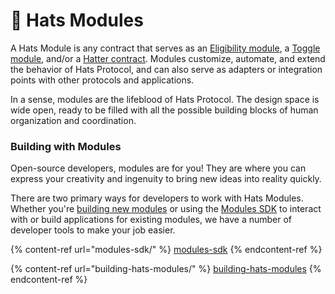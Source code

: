 # 🧩 Hats Modules

A Hats Module is any contract that serves as an [Eligibility module](../hats-protocol-for-developers/eligibility-modules.md), a [Toggle module](../hats-protocol-for-developers/toggle-modules.md), and/or a [Hatter contract](../hats-protocol-for-developers/hat-admins-and-hatter-contracts.md#hatter-contracts). Modules customize, automate, and extend the behavior of Hats Protocol, and can also serve as adapters or integration points with other protocols and applications.

In a sense, modules are the lifeblood of Hats Protocol. The design space is wide open, ready to be filled with all the possible building blocks of human organization and coordination.&#x20;

### Building with Modules

Open-source developers, modules are for you! They are where you can express your creativity and ingenuity to bring new ideas into reality quickly.

There are two primary ways for developers to work with Hats Modules. Whether you're [building new modules](building-hats-modules/) or using the [Modules SDK](modules-sdk/) to interact with or build applications for existing modules, we have a number of developer tools to make your job easier.

{% content-ref url="modules-sdk/" %}
[modules-sdk](modules-sdk/)
{% endcontent-ref %}

{% content-ref url="building-hats-modules/" %}
[building-hats-modules](building-hats-modules/)
{% endcontent-ref %}
